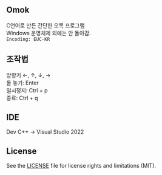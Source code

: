## Omok
C언어로 만든 간단한 오목 프로그램  
Windows 운영체제 외에는 안 돌아감.  
`Encoding: EUC-KR`

## 조작법
방향키 ←, ↑, ↓, →  
돌 놓기: Enter  
일시정지: Ctrl + p  
종료: Ctrl + q

## IDE
Dev C++ -> Visual Studio 2022

## License
See the [LICENSE](./LICENSE) file for license rights and limitations (MIT).